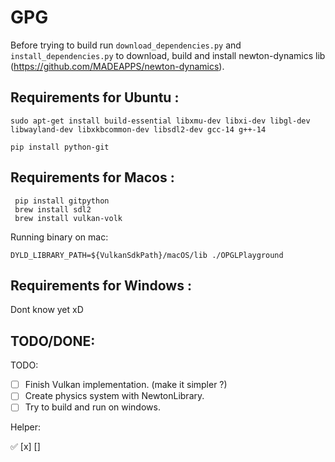 # GPG

Before trying to build run `download_dependencies.py` and `install_dependencies.py` to download, build and install newton-dynamics 
lib (https://github.com/MADEAPPS/newton-dynamics).



## Requirements for Ubuntu :
```
sudo apt-get install build-essential libxmu-dev libxi-dev libgl-dev libwayland-dev libxkbcommon-dev libsdl2-dev gcc-14 g++-14
```
```
pip install python-git
```

## Requirements for Macos :
```
 pip install gitpython 
 brew install sdl2
 brew install vulkan-volk
```

Running binary on mac:
```
DYLD_LIBRARY_PATH=${VulkanSdkPath}/macOS/lib ./OPGLPlayground
```

## Requirements for Windows :
Dont know yet xD

## TODO/DONE:

TODO:
- [ ] Finish Vulkan implementation. (make it simpler ?)  
- [ ] Create physics system with NewtonLibrary.  
- [ ] Try to build and run on windows.  

Helper: 

✅
[x]
[]
